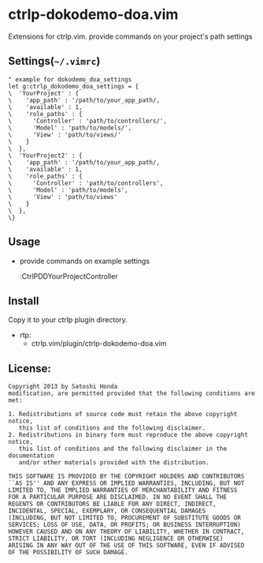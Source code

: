 # ctrlp-dokodemo-doa.vim
Extensions for ctrlp.vim. provide commands on your project's path settings

## Settings(`~/.vimrc`)

    " example for dokodemo_doa_settings
    let g:ctrlp_dokodemo_doa_settings = {
    \  'YourProject' : {
    \    'app_path' : '/path/to/your_app_path/,
    \    'available' : 1,
    \    'role_paths' : {
    \      'Controller' : 'path/to/controllers/',
    \      'Model' : 'path/to/models/',
    \      'View' : 'path/to/views/'
    \    }
    \  },
    \  'YourProject2' : {
    \    'app_path' : '/path/to/your_app_path/,
    \    'available' : 1,
    \    'role_paths' : {
    \      'Controller' : 'path/to/controllers',
    \      'Model' : 'path/to/models',
    \      'View' : 'path/to/views'
    \    }
    \  },
    \}

## Usage

- provide commands on example settings

   :CtrlPDDYourProjectController

## Install

Copy it to your ctrlp plugin directory.

- rtp:
  - ctrlp.vim/plugin/ctrlp-dokodemo-doa.vim

## License:

    Copyright 2013 by Satoshi Honda
    modification, are permitted provided that the following conditions are met:

    1. Redistributions of source code must retain the above copyright notice,
       this list of conditions and the following disclaimer.
    2. Redistributions in binary form must reproduce the above copyright notice,
       this list of conditions and the following disclaimer in the documentation
       and/or other materials provided with the distribution.

    THIS SOFTWARE IS PROVIDED BY THE COPYRIGHT HOLDERS AND CONTRIBUTORS
    ``AS IS'' AND ANY EXPRESS OR IMPLIED WARRANTIES, INCLUDING, BUT NOT
    LIMITED TO, THE IMPLIED WARRANTIES OF MERCHANTABILITY AND FITNESS
    FOR A PARTICULAR PURPOSE ARE DISCLAIMED. IN NO EVENT SHALL THE
    REGENTS OR CONTRIBUTORS BE LIABLE FOR ANY DIRECT, INDIRECT,
    INCIDENTAL, SPECIAL, EXEMPLARY, OR CONSEQUENTIAL DAMAGES
    (INCLUDING, BUT NOT LIMITED TO, PROCUREMENT OF SUBSTITUTE GOODS OR
    SERVICES; LOSS OF USE, DATA, OR PROFITS; OR BUSINESS INTERRUPTION)
    HOWEVER CAUSED AND ON ANY THEORY OF LIABILITY, WHETHER IN CONTRACT,
    STRICT LIABILITY, OR TORT (INCLUDING NEGLIGENCE OR OTHERWISE)
    ARISING IN ANY WAY OUT OF THE USE OF THIS SOFTWARE, EVEN IF ADVISED
    OF THE POSSIBILITY OF SUCH DAMAGE.
